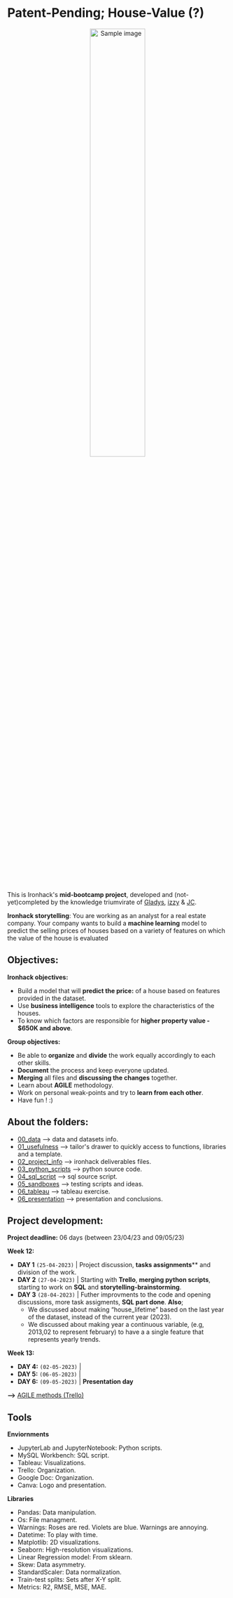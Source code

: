 # Patent-Pending; House-Value (?)

<p align="center">
  <img src="https://i.postimg.cc/vHbdLszx/Untitled-design-2.png" alt="Sample image" width="50%">
</p>

This is Ironhack's **mid-bootcamp project**, developed and (not-yet)completed by the knowledge triumvirate of <a href="https://github.com/Gladysdata">Gladys</a>, <a href="https://github.com/isi-mube">izzy</a> & <a href="https://github.com/jesus-jpeg">JC</a>.

**Ironhack storytelling**: You are working as an analyst for a real estate company. Your company wants to build a **machine learning** model to predict the selling prices of houses based on a variety of features on which the value of the house is evaluated


## Objectives:

**Ironhack objectives:**
* Build a model that will **predict the price:** of a house based on features provided in the dataset.
* Use **business intelligence** tools to explore the characteristics of the houses.
* To know which factors are responsible for **higher property value - $650K and above**.

**Group objectives:**
* Be able to **organize** and **divide** the work equally accordingly to each other skills.
* **Document** the process and keep everyone updated.
* **Merging** all files and **discussing the changes** together.
* Learn about **AGILE** methodology.
* Work on personal weak-points and try to **learn from each other**.
* Have fun ! :)

## About the folders:

* [00_data](https://github.com/isi-mube/patent-pending/tree/main/00_data) --> data and datasets info.
* [01_usefulness](https://github.com/isi-mube/patent-pending/tree/main/01_usefulness) --> tailor's drawer to quickly access to functions, libraries and a template.
* [02_project_info](https://github.com/isi-mube/patent-pending/tree/main/02_project_info) --> ironhack deliverables files.
* [03_python_scripts](https://github.com/isi-mube/patent-pending/tree/main/03_python_scripts) --> python source code.
* [04_sql_script](https://github.com/isi-mube/patent-pending/tree/main/04_sql_script) --> sql source script.
* [05_sandboxes](https://github.com/isi-mube/patent-pending/tree/main/05_jc_sandbox) --> testing scripts and ideas.
* [06_tableau](https://github.com/isi-mube/patent-pending/tree/main/06_tableau) --> tableau exercise.
* [06_presentation](https://github.com/isi-mube/patent-pending/tree/main/07_presentation) --> presentation and conclusions.

## Project development:

**Project deadline:** 06 days (between 23/04/23 and 09/05/23)

**Week 12:**
* **DAY 1** `(25-04-2023)` | Project discussion, **tasks assignments**** and division of the work. 
* **DAY 2** `(27-04-2023)` | Starting with **Trello**, **merging python scripts**, starting to work on **SQL** and **storytelling-brainstorming**.
* **DAY 3** `(28-04-2023)` | Futher improvments to the code and opening discussions, more task assigments, **SQL part done**. **Also**;
  * We discussed about making “house_lifetime” based on the last year of the dataset, instead of the current year (2023).
  * We discussed about making year a continuous variable, (e.g, 2013,02 to represent february) to have a a single feature that represents yearly trends.

**Week 13:**
* **DAY 4:** `(02-05-2023)` | 
* **DAY 5:** `(06-05-2023)` | 
* **DAY 6:** `(09-05-2023)` | **Presentation day**

**-->** [AGILE methods (Trello)](https://trello.com/b/4p83d7iA/mid-project)

## Tools
**Enviornments**
* JupyterLab and JupyterNotebook: Python scripts.
* MySQL Workbench: SQL script.
* Tableau: Visualizations.
* Trello: Organization.
* Google Doc: Organization. 
* Canva: Logo and presentation.

**Libraries**
* Pandas: Data manipulation.
* Os: File managment.
* Warnings: Roses are red. Violets are blue. Warnings are annoying.
* Datetime: To play with time.
* Matplotlib: 2D visualizations.
* Seaborn: High-resolution visualizations.
* Linear Regression model: From sklearn.
* Skew: Data asymmetry.
* StandardScaler: Data normalization.
* Train-test splits: Sets after X-Y split.
* Metrics: R2, RMSE, MSE, MAE.
